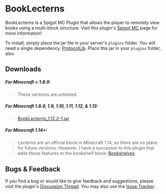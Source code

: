 
# BookLecterns

BookLecterns is a Spigot MC Plugin that allows the player to remotely view books using a multi-block structure. 
Visit this plugin's [Spigot MC](https://www.spigotmc.org/resources/book-lecterns.36689/) page for more information! 

To install, simply place the jar file in your server's `plugins` folder. You will need a single dependency, 
[ProtocolLib](https://www.spigotmc.org/resources/protocollib.1997/). Place this jar in your `plugins` folder, also.

## Downloads

##### For Minecraft < 1.8.9:
> These versions are untested.

##### For Minecraft 1.8.9, 1.9, 1.10, 1.11, 1.12, & 1.13:
> [BookLecterns_1.12.2-1.jar](https://github.com/Cynadyde/BookLecterns/raw/master/builds/BookLecterns_1.12.2-1.jar)

##### For Minecraft 1.14+:
> Lecterns are an official block in Minecraft 1.14, so there are no plans for future versions. However,
  I have a successor to this plugin that adds these features to the bookshelf block: 
  [Bookshelves](https://www.spigotmc.org/resources/bookshelves.67225/)


## Bugs & Feedback

If you find a bug or would like to give feedback and suggestions, please visit
the plugin's [Discussion Thread](https://www.spigotmc.org/threads/book-lecterns.219720/).
You may also use the [Issue Tracker](https://github.com/Cynadyde/BookLecterns/issues).
